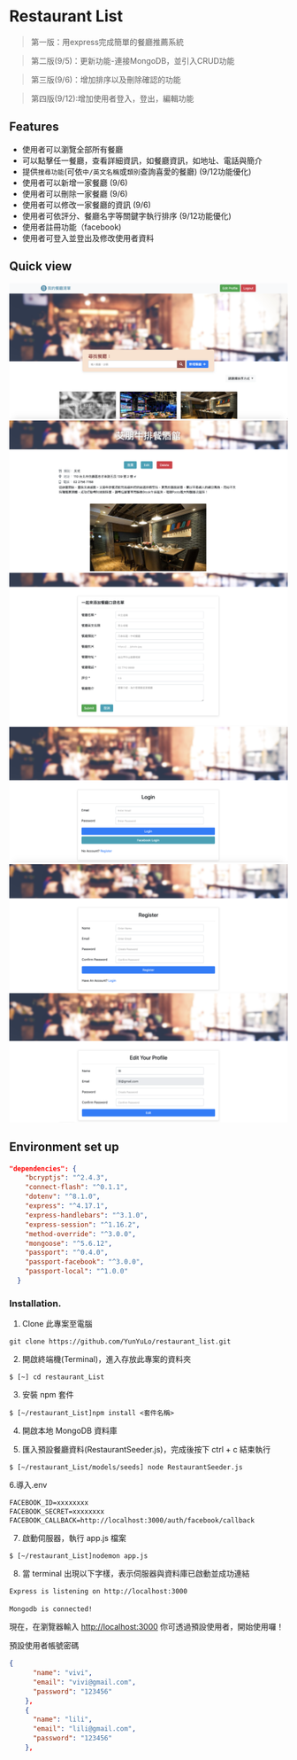 # Restaurant List
 > 第一版：用express完成簡單的餐廳推薦系統
 
 > 第二版(9/5)：更新功能-連接MongoDB，並引入CRUD功能
 
 > 第三版(9/6)：增加排序以及刪除確認的功能
 
 > 第四版(9/12):增加使用者登入，登出，編輯功能

## Features
- 使用者可以瀏覽全部所有餐廳
- 可以點擊任一餐廳，查看詳細資訊，如餐廳資訊，如地址、電話與簡介
- 提供`搜尋功能`(可依`中/英文名稱`或`類別`查詢喜愛的餐廳) (9/12功能優化)
- 使用者可以新增一家餐廳 (9/6)
- 使用者可以刪除一家餐廳 (9/6)
- 使用者可以修改一家餐廳的資訊 (9/6)
- 使用者可依評分、餐廳名字等關鍵字執行排序 (9/12功能優化)
- 使用者註冊功能（facebook)
- 使用者可登入並登出及修改使用者資料


## Quick view

![main page](https://raw.githubusercontent.com/YunYuLo/restaurant_list/master/public/img/main.png)
![show page](https://raw.githubusercontent.com/YunYuLo/restaurant_list/master/public/img/show.png)
![new page](https://raw.githubusercontent.com/YunYuLo/restaurant_list/master/public/img/new.png)
![login page](https://raw.githubusercontent.com/YunYuLo/restaurant_list/master/public/img/login.png)
![register page](https://raw.githubusercontent.com/YunYuLo/restaurant_list/master/public/img/register.png)
![editProfile page](https://raw.githubusercontent.com/YunYuLo/restaurant_list/master/public/img/editProfile.png)



## Environment set up
```json
"dependencies": {
    "bcryptjs": "^2.4.3",
    "connect-flash": "^0.1.1",
    "dotenv": "^8.1.0",
    "express": "^4.17.1",
    "express-handlebars": "^3.1.0",
    "express-session": "^1.16.2",
    "method-override": "^3.0.0",
    "mongoose": "^5.6.12",
    "passport": "^0.4.0",
    "passport-facebook": "^3.0.0",
    "passport-local": "^1.0.0"
  }
```
### Installation.
1. Clone 此專案至電腦

```
git clone https://github.com/YunYuLo/restaurant_list.git
```

2. 開啟終端機(Terminal)，進入存放此專案的資料夾

```
$ [~] cd restaurant_List
```

3. 安裝 npm 套件

```
$ [~/restaurant_List]npm install <套件名稱>
```

4. 開啟本地 MongoDB 資料庫

5. 匯入預設餐廳資料(RestaurantSeeder.js)，完成後按下 ctrl + c 結束執行

```
$ [~/restaurant_List/models/seeds] node RestaurantSeeder.js 
```

6.導入.env
```
FACEBOOK_ID=xxxxxxxx
FACEBOOK_SECRET=xxxxxxxx
FACEBOOK_CALLBACK=http://localhost:3000/auth/facebook/callback
```

7. 啟動伺服器，執行 app.js 檔案

```
$ [~/restaurant_List]nodemon app.js
```

8. 當 terminal 出現以下字樣，表示伺服器與資料庫已啟動並成功連結

```
Express is listening on http://localhost:3000

Mongodb is connected!
```

現在，在瀏覽器輸入 [http://localhost:3000](http://localhost:3000) 你可透過預設使用者，開始使用囉！

預設使用者帳號密碼
```json
{
      "name": "vivi",
      "email": "vivi@gmail.com",
      "password": "123456"
    },
    {
      "name": "lili",
      "email": "lili@gmail.com",
      "password": "123456"
    },
```

